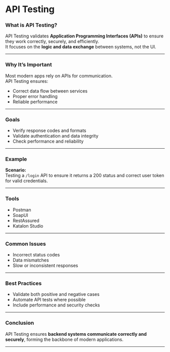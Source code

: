 # API Testing

### What is API Testing?
API Testing validates **Application Programming Interfaces (APIs)** to ensure they work correctly, securely, and efficiently.  
It focuses on the **logic and data exchange** between systems, not the UI.

---

### Why It’s Important
Most modern apps rely on APIs for communication.  
API Testing ensures:
- Correct data flow between services  
- Proper error handling  
- Reliable performance  

---

### Goals
- Verify response codes and formats  
- Validate authentication and data integrity  
- Check performance and reliability  

---

### Example
**Scenario:**  
Testing a `/login` API to ensure it returns a 200 status and correct user token for valid credentials.

---

### Tools
- Postman  
- SoapUI  
- RestAssured  
- Katalon Studio  

---

### Common Issues
- Incorrect status codes  
- Data mismatches  
- Slow or inconsistent responses  

---

### Best Practices
- Validate both positive and negative cases  
- Automate API tests where possible  
- Include performance and security checks  

---

### Conclusion
API Testing ensures **backend systems communicate correctly and securely**, forming the backbone of modern applications.

---
